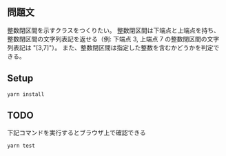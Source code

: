 ## 問題文

整数閉区間を示すクラスをつくりたい。 整数閉区間は下端点と上端点を持ち、整数閉区間の文字列表記を返せる（例: 下端点 3, 上端点 7 の整数閉区間の文字列表記は "[3,7]"）。 また、整数閉区間は指定した整数を含むかどうかを判定できる。

## Setup

```
yarn install
```

## TODO

下記コマンドを実行するとブラウザ上で確認できる

```
yarn test
```
